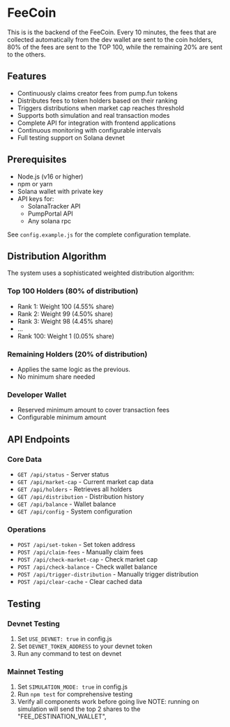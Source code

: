 # FeeCoin 

This is is the backend of the FeeCoin. Every 10 minutes, the fees that are collected automatically from the dev wallet are sent to the coin holders, 80% of the fees are sent to the TOP 100, while the remaining 20% are sent to the others.

## Features

- Continuously claims creator fees from pump.fun tokens
- Distributes fees to token holders based on their ranking 
- Triggers distributions when market cap reaches threshold 
- Supports both simulation and real transaction modes
- Complete API for integration with frontend applications
- Continuous monitoring with configurable intervals
- Full testing support on Solana devnet

## Prerequisites

- Node.js (v16 or higher)
- npm or yarn
- Solana wallet with private key
- API keys for:
  - SolanaTracker API
  - PumpPortal API
  - Any solana rpc

See `config.example.js` for the complete configuration template.


## Distribution Algorithm

The system uses a sophisticated weighted distribution algorithm:

### Top 100 Holders (80% of distribution)
- Rank 1: Weight 100 (4.55% share)
- Rank 2: Weight 99 (4.50% share)
- Rank 3: Weight 98 (4.45% share)
- ...
- Rank 100: Weight 1 (0.05% share)

### Remaining Holders (20% of distribution)
- Applies the same logic as the previous.
- No minimum share needed

### Developer Wallet
- Reserved minimum amount to cover transaction fees
- Configurable minimum amount

## API Endpoints


### Core Data
- `GET /api/status` - Server status
- `GET /api/market-cap` - Current market cap data
- `GET /api/holders` - Retrieves all holders
- `GET /api/distribution` - Distribution history
- `GET /api/balance` - Wallet balance
- `GET /api/config` - System configuration

### Operations
- `POST /api/set-token` - Set token address
- `POST /api/claim-fees` - Manually claim fees
- `POST /api/check-market-cap` - Check market cap
- `POST /api/check-balance` - Check wallet balance
- `POST /api/trigger-distribution` - Manually trigger distribution
- `POST /api/clear-cache` - Clear cached data



## Testing

### Devnet Testing
1. Set `USE_DEVNET: true` in config.js
2. Set `DEVNET_TOKEN_ADDRESS` to your devnet token
3. Run any command to test on devnet

### Mainnet Testing
1. Set `SIMULATION_MODE: true` in config.js
2. Run `npm test` for comprehensive testing
3. Verify all components work before going live
NOTE: running on simulation will send the top 2 shares to the "FEE_DESTINATION_WALLET", 